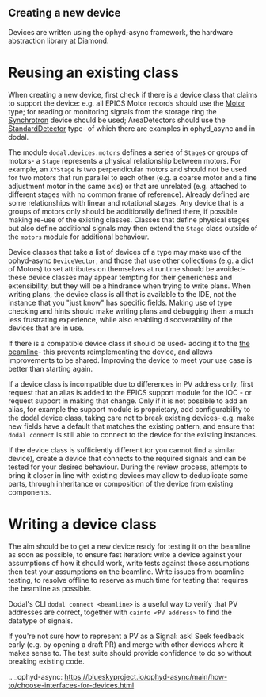 Creating a new device
---------------------

Devices are written using the ophyd-async framework, the hardware abstraction library at Diamond. 

Reusing an existing class
=========================

When creating a new device, first check if there is a device class that claims to support the device: e.g. all EPICS Motor records should use the [Motor](https://github.com/bluesky/ophyd-async/blob/main/src/ophyd_async/epics/motor.py) type; for reading or monitoring signals from the storage ring the [Synchrotron](https://github.com/DiamondLightSource/dodal/blob/main/src/dodal/devices/synchrotron.py) device should be used; AreaDetectors should use the [StandardDetector](https://github.com/bluesky/ophyd-async/blob/main/src/ophyd_async/core/_detector.py) type- of which there are examples in ophyd_async and in dodal.

The module `dodal.devices.motors` defines a series of `Stage`s or groups of motors- a `Stage` represents a physical relationship between motors. For example, an `XYStage` is two perpendicular motors and should not be used for two motors that run parallel to each other (e.g. a coarse motor and a fine adjustment motor in the same axis) or that are unrelated (e.g. attached to different stages with no common frame of reference). Already defined are some relationships with linear and rotational stages. Any device that is a groups of motors only should be additionally defined there, if possible making re-use of the existing classes. Classes that define physical stages but also define additional signals may then extend the `Stage` class outside of the `motors` module for additional behaviour.

Device classes that take a list of devices of a type may make use of the ophyd-async `DeviceVector`, and those that use other collections (e.g. a dict of Motors) to set attributes on themselves at runtime should be avoided- these device classes may appear tempting for their genericness and extensibility, but they will be a hindrance when trying to write plans. When writing plans, the device class is all that is available to the IDE, not the instance that you "just know" has specific fields. Making use of type checking and hints should make writing plans and debugging them a much less frustrating experience, while also enabling discoverability of the devices that are in use.

If there is a compatible device class it should be used- adding it to the [the beamline](./create-beamline.rst)- this prevents reimplementing the device, and allows improvements to be shared. Improving the device to meet your use case is better than starting again.

If a device class is incompatible due to differences in PV address only, first request that an alias is added to the EPICS support module for the IOC - or request support in making that change. Only if it is not possible to add an alias, for example the support module is proprietary, add configurability to the dodal device class, taking care not to break existing devices- e.g. make new fields have a default that matches the existing pattern, and ensure that `dodal connect` is still able to connect to the device for the existing instances.

If the device class is sufficiently different (or you cannot find a similar device), create a device that connects to the required signals and can be tested for your desired behaviour. During the review process, attempts to bring it closer in line with existing devices may allow to deduplicate some parts, through inheritance or composition of the device from existing components.


Writing a device class
======================

The aim should be to get a new device ready for testing it on the beamline as soon as possible, to ensure fast iteration: write a device against your assumptions of how it should work, write tests against those assumptions then test your assumptions on the beamline. Write issues from beamline testing, to resolve offline to reserve as much time for testing that requires the beamline as possible.

Dodal's CLI `dodal connect <beamline>` is a useful way to verify that PV addresses are correct, together with `cainfo <PV address>` to find the datatype of signals.

If you're not sure how to represent a PV as a Signal: ask! Seek feedback early (e.g. by opening a draft PR) and merge with other devices where it makes sense to. The test suite should provide confidence to do so without breaking existing code.


.. _ophyd-async: https://blueskyproject.io/ophyd-async/main/how-to/choose-interfaces-for-devices.html
